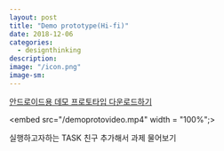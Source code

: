 ```yaml
---
layout: post
title: "Demo prototype(Hi-fi)"
date: 2018-12-06
categories:
  - designthinking
description:
image: "/icon.png"
image-sm:
---
```


<a href="/demo.apk">안드로이드용 데모 프로토타입 다운로드하기</a>

<embed src="/demoprotovideo.mp4" width = "100%";>
<p> 실행하고자하는 TASK 친구 추가해서 과제 물어보기 </p>
